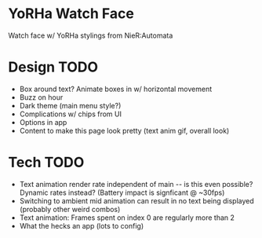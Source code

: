 # YoRHa Watch Face
Watch face w/ YoRHa stylings from NieR:Automata

# Design TODO
- Box around text? Animate boxes in w/ horizontal movement
- Buzz on hour
- Dark theme (main menu style?)
- Complications w/ chips from UI
- Options in app
- Content to make this page look pretty (text anim gif, overall look)

# Tech TODO
- Text animation render rate independent of main -- is this even possible? Dynamic rates instead? (Battery impact is signficant @ ~30fps)
- Switching to ambient mid animation can result in no text being displayed (probably other weird combos)
- Text animation: Frames spent on index 0 are regularly more than 2
- What the hecks an app (lots to config)
